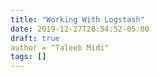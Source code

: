 ```yaml
---
title: "Working With Logstash"
date: 2019-12-27T20:54:52-05:00
draft: true
author = "Taleeb Midi"
tags: []
---
```

